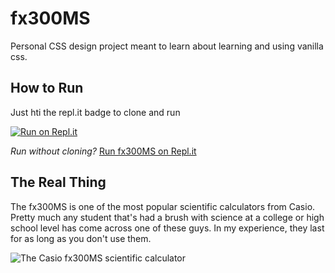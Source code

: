 # fx300MS
Personal CSS design project meant to learn about learning and using vanilla css.

## How to Run
Just hti the repl.it badge to clone and run
 
 [![Run on Repl.it](https://repl.it/badge/github/rmvirut/fx300MS)](https://repl.it/github/rmvirut/fx300MS)


*Run without cloning?*
[Run fx300MS on Repl.it](https://repl.it/@rmvirut/fx300MS) 

## The Real Thing

The fx300MS is one of the most popular scientific calculators from Casio. Pretty much any student that's had a brush with science at a college or high school level has come across one of these guys. In my experience, they last for as long as you don't use them.

![The Casio fx300MS scientific calculator](https://i.ibb.co/7ttzCxv/fx300-MSphoto.jpg)
